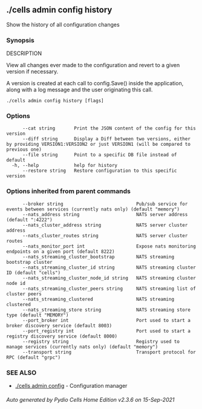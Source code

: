 ## ./cells admin config history

Show the history of all configuration changes

### Synopsis


DESCRIPTION

  View all changes ever made to the configuration and revert to a given version if necessary.

  A version is created at each call to config.Save() inside the application, along with a log message
  and the user originating this call.


```
./cells admin config history [flags]
```

### Options

```
      --cat string       Print the JSON content of the config for this version
      --diff string      Display a Diff between two versions, either by providing VERSION1:VERSION2 or just VERSION1 (will be compared to previous one)
      --file string      Point to a specific DB file instead of default
  -h, --help             help for history
      --restore string   Restore configuration to this specific version
```

### Options inherited from parent commands

```
      --broker string                           Pub/sub service for events between services (currently nats only) (default "memory")
      --nats_address string                     NATS server address (default ":4222")
      --nats_cluster_address string             NATS server cluster address
      --nats_cluster_routes string              NATS server cluster routes
      --nats_monitor_port int                   Expose nats monitoring endpoints on a given port (default 8222)
      --nats_streaming_cluster_bootstrap        NATS streaming bootstrap cluster
      --nats_streaming_cluster_id string        NATS streaming cluster ID (default "cells")
      --nats_streaming_cluster_node_id string   NATS streaming cluster node id
      --nats_streaming_cluster_peers string     NATS streaming list of cluster peers
      --nats_streaming_clustered                NATS streaming clustered
      --nats_streaming_store string             NATS streaming store type (default "MEMORY")
      --port_broker int                         Port used to start a broker discovery service (default 8003)
      --port_registry int                       Port used to start a registry discovery service (default 8000)
      --registry string                         Registry used to manage services (currently nats only) (default "memory")
      --transport string                        Transport protocol for RPC (default "grpc")
```

### SEE ALSO

* [./cells admin config](./cells-admin-config)	 - Configuration manager

###### Auto generated by Pydio Cells Home Edition v2.3.6 on 15-Sep-2021
